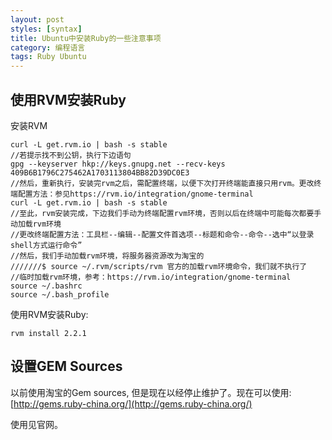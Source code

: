 ```yaml
---
layout: post
styles: [syntax]
title: Ubuntu中安装Ruby的一些注意事项
category: 编程语言
tags: Ruby Ubuntu
---
```


## 使用RVM安装Ruby

安装RVM

```shell
curl -L get.rvm.io | bash -s stable
//若提示找不到公钥，执行下边语句
gpg --keyserver hkp://keys.gnupg.net --recv-keys 409B6B1796C275462A1703113804BB82D39DC0E3
//然后，重新执行，安装完rvm之后，需配置终端，以便下次打开终端能直接只用rvm。更改终端配置方法：参见https://rvm.io/integration/gnome-terminal
curl -L get.rvm.io | bash -s stable
//至此，rvm安装完成，下边我们手动为终端配置rvm环境，否则以后在终端中可能每次都要手动加载rvm环境
//更改终端配置方法：工具栏--编辑--配置文件首选项--标题和命令--命令--选中“以登录shell方式运行命令”
//然后，我们手动加载rvm环境，将服务器资源改为淘宝的
///////$ source ~/.rvm/scripts/rvm 官方的加载rvm环境命令，我们就不执行了
//临时加载rvm环境，参考：https://rvm.io/integration/gnome-terminal
source ~/.bashrc
source ~/.bash_profile
```

使用RVM安装Ruby:

```shell
rvm install 2.2.1
```

## 设置GEM Sources

以前使用淘宝的Gem sources, 但是现在以经停止维护了。现在可以使用: [http://gems.ruby-china.org/](http://gems.ruby-china.org/)

使用见官网。

